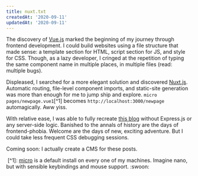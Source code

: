 ```yaml
---
title: nuxt.txt
createdAt: '2020-09-11'
updatedAt: '2020-09-11'
---
```


The discovery of [Vue.js](https://vuejs.org/) marked the beginning of my journey through frontend development. I could build websites using a file structure that made sense: a template section for HTML, script section for JS, and style for CSS. Though, as a lazy developer, I cringed at the repetition of typing the same component name in multiple places, in multiple files (read: multiple bugs).

Displeased, I searched for a more elegant solution and discovered [Nuxt.js](https://nuxtjs.org/). Automatic routing, file-level component imports, and static-site generation was more than enough for me to jump ship and explore. `micro pages/newpage.vue1`[^1] becomes `http://localhost:3000/newpage` automagically. Aww yiss.

With relative ease, I was able to fully recreate [this blog](https://github.com/kodumbeats/blog) without Express.js or any server-side logic. Banished to the annals of history are the days of frontend-phobia. Welcome are the days of new, exciting adventure. But I could take less frequent CSS debugging sessions.

Coming soon: I actually create a CMS for these posts.

&nbsp;[^1]: [micro](https://micro-editor.github.io/) is a default install on every one of my machines. Imagine nano, but with sensible keybindings and mouse support. :swoon:
